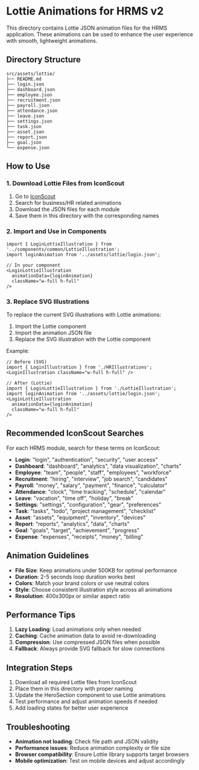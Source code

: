 # Lottie Animations for HRMS v2

This directory contains Lottie JSON animation files for the HRMS application. These animations can be used to enhance the user experience with smooth, lightweight animations.

## Directory Structure

```
src/assets/lottie/
├── README.md
├── login.json
├── dashboard.json
├── employee.json
├── recruitment.json
├── payroll.json
├── attendance.json
├── leave.json
├── settings.json
├── task.json
├── asset.json
├── report.json
├── goal.json
└── expense.json
```

## How to Use

### 1. Download Lottie Files from IconScout

1. Go to [IconScout](https://iconscout.com/)
2. Search for business/HR related animations
3. Download the JSON files for each module
4. Save them in this directory with the corresponding names

### 2. Import and Use in Components

```tsx
import { LoginLottieIllustration } from '../components/common/LottieIllustration';
import loginAnimation from '../assets/lottie/login.json';

// In your component
<LoginLottieIllustration 
  animationData={loginAnimation}
  className="w-full h-full"
/>
```

### 3. Replace SVG Illustrations

To replace the current SVG illustrations with Lottie animations:

1. Import the Lottie component
2. Import the animation JSON file
3. Replace the SVG illustration with the Lottie component

Example:
```tsx
// Before (SVG)
import { LoginIllustration } from './HRIllustrations';
<LoginIllustration className="w-full h-full" />

// After (Lottie)
import { LoginLottieIllustration } from './LottieIllustration';
import loginAnimation from '../assets/lottie/login.json';
<LoginLottieIllustration 
  animationData={loginAnimation}
  className="w-full h-full"
/>
```

## Recommended IconScout Searches

For each HRMS module, search for these terms on IconScout:

- **Login**: "login", "authentication", "security", "user access"
- **Dashboard**: "dashboard", "analytics", "data visualization", "charts"
- **Employee**: "team", "people", "staff", "employees", "workforce"
- **Recruitment**: "hiring", "interview", "job search", "candidates"
- **Payroll**: "money", "salary", "payment", "finance", "calculator"
- **Attendance**: "clock", "time tracking", "schedule", "calendar"
- **Leave**: "vacation", "time off", "holiday", "break"
- **Settings**: "settings", "configuration", "gear", "preferences"
- **Task**: "tasks", "todo", "project management", "checklist"
- **Asset**: "assets", "equipment", "inventory", "devices"
- **Report**: "reports", "analytics", "data", "charts"
- **Goal**: "goals", "target", "achievement", "progress"
- **Expense**: "expenses", "receipts", "money", "billing"

## Animation Guidelines

- **File Size**: Keep animations under 500KB for optimal performance
- **Duration**: 2-5 seconds loop duration works best
- **Colors**: Match your brand colors or use neutral colors
- **Style**: Choose consistent illustration style across all animations
- **Resolution**: 400x300px or similar aspect ratio

## Performance Tips

1. **Lazy Loading**: Load animations only when needed
2. **Caching**: Cache animation data to avoid re-downloading
3. **Compression**: Use compressed JSON files when possible
4. **Fallback**: Always provide SVG fallback for slow connections

## Integration Steps

1. Download all required Lottie files from IconScout
2. Place them in this directory with proper naming
3. Update the HeroSection component to use Lottie animations
4. Test performance and adjust animation speeds if needed
5. Add loading states for better user experience

## Troubleshooting

- **Animation not loading**: Check file path and JSON validity
- **Performance issues**: Reduce animation complexity or file size
- **Browser compatibility**: Ensure Lottie library supports target browsers
- **Mobile optimization**: Test on mobile devices and adjust accordingly
